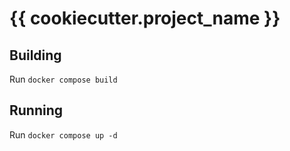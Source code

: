 # {{ cookiecutter.project_name }}

## Building

Run `docker compose build`

## Running

Run `docker compose up -d`